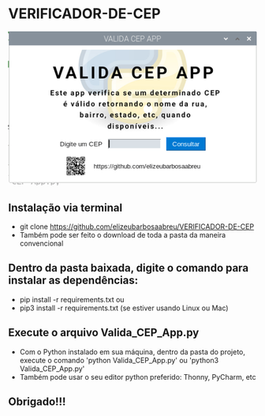 # VERIFICADOR-DE-CEP

<img src='screenshot.png' />

## Instalação via terminal

* git clone https://github.com/elizeubarbosaabreu/VERIFICADOR-DE-CEP
* Também pode ser feito o download de toda a pasta da maneira convencional

## Dentro da pasta baixada, digite o comando para instalar as dependências:
* pip install -r requirements.txt ou
* pip3 install -r requirements.txt (se estiver usando Linux ou Mac)

## Execute o arquivo Valida_CEP_App.py
* Com o Python instalado em sua máquina, dentro da pasta do projeto, execute o comando 'python Valida_CEP_App.py' ou 'python3 Valida_CEP_App.py'
* Também pode usar o seu editor python preferido: Thonny, PyCharm, etc

## Obrigado!!!
